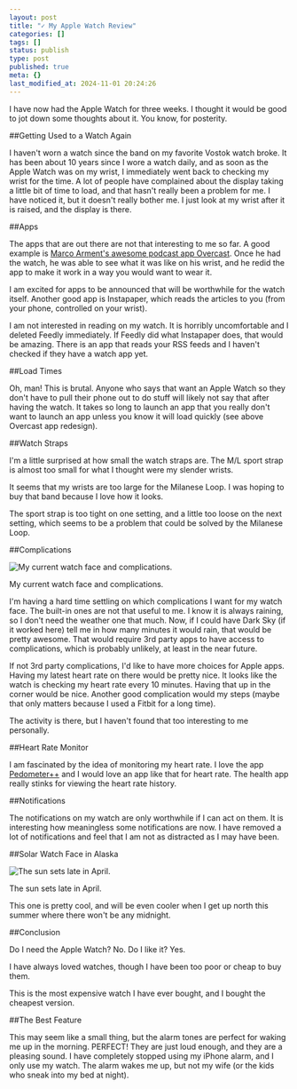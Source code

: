 ```yaml
---
layout: post
title: "✓ My Apple Watch Review"
categories: []
tags: []
status: publish
type: post
published: true
meta: {}
last_modified_at: 2024-11-01 20:24:26
---
```


I have now had the Apple Watch for three weeks. I thought it would be good to jot down some thoughts about it. You know, for posterity.

##Getting Used to a Watch Again


I haven't worn a watch since the band on my favorite Vostok watch broke. It has been about 10 years since I wore a watch daily, and as soon as the Apple Watch was on my wrist, I immediately went back to checking my wrist for the time. A lot of people have complained about the display taking a little bit of time to load, and that hasn't really been a problem for me. I have noticed it, but it doesn't really bother me. I just look at my wrist after it is raised, and the display is there.

##Apps


The apps that are out there are not that interesting to me so far. A good example is 
[Marco Arment's awesome podcast app Overcast](http://www.marco.org/2015/05/08/overcast-apple-watch-redesign). Once he had the watch, he was able to see what it was like on his wrist, and he redid the app to make it work in a way you would want to wear it.

I am excited for apps to be announced that will be worthwhile for the watch itself. Another good app is Instapaper, which reads the articles to you (from your phone, controlled on your wrist).

I am not interested in reading on my watch. It is horribly uncomfortable and I deleted Feedly immediately. If Feedly did what Instapaper does, that would be amazing. There is an app that reads your RSS feeds and I haven't checked if they have a watch app yet.

##Load Times


Oh, man! This is brutal. Anyone who says that want an Apple Watch so they don't have to pull their phone out to do stuff will likely not say that after having the watch. It takes so long to launch an app that you really don't want to launch an app unless you know it will load quickly (see above Overcast app redesign).

##Watch Straps


I'm a little surprised at how small the watch straps are. The M/L sport strap is almost too small for what I thought were my slender wrists.

It seems that my wrists are too large for the Milanese Loop. I was hoping to buy that band because I love how it looks.

The sport strap is too tight on one setting, and a little too loose on the next setting, which seems to be a problem that could be solved by the Milanese Loop.

##Complications











































 

  
  
    
![My current watch face and complications.](/squarespace_images/content_v1_4fffa949e4b0b4590d67b4e7_1432135334952-U6D1TDESQ93YZYQ3HG2F_image-asset.jpeg_)
        
          
        

        
          
          
My current watch face and complications.
  




I'm having a hard time settling on which complications I want for my watch face. The built-in ones are not that useful to me. I know it is always raining, so I don't need the weather one that much. Now, if I could have Dark Sky (if it worked here) tell me in how many minutes it would rain, that would be pretty awesome. That would require 3rd party apps to have access to complications, which is probably unlikely, at least in the near future.

If not 3rd party complications, I'd like to have more choices for Apple apps. Having my latest heart rate on there would be pretty nice. It looks like the watch is checking my heart rate every 10 minutes. Having that up in the corner would be nice. Another good complication would my steps (maybe that only matters because I used a Fitbit for a long time).

The activity is there, but I haven't found that too interesting to me personally.

##Heart Rate Monitor


I am fascinated by the idea of monitoring my heart rate. I love the app 
[Pedometer++](https://appsto.re/us/x_jDQ.i) and I would love an app like that for heart rate. The health app really stinks for viewing the heart rate history.

##Notifications


The notifications on my watch are only worthwhile if I can act on them. It is interesting how meaningless some notifications are now. I have removed a lot of notifications and feel that I am not as distracted as I may have been.

##Solar Watch Face in Alaska











































 

  
  
    
![The sun sets late in April.](/squarespace_images/content_v1_4fffa949e4b0b4590d67b4e7_1432135380790-HZO8FCCSAWOU0W4E6QNJ_image-asset.jpeg_)
        
          
        

        
          
          
The sun sets late in April.
  




This one is pretty cool, and will be even cooler when I get up north this summer where there won't be any midnight.

##Conclusion


Do I need the Apple Watch? No. Do I like it? Yes.

I have always loved watches, though I have been too poor or cheap to buy them.

This is the most expensive watch I have ever bought, and I bought the cheapest version.

##The Best Feature


This may seem like a small thing, but the alarm tones are perfect for waking me up in the morning. PERFECT! They are just loud enough, and they are a pleasing sound. I have completely stopped using my iPhone alarm, and I only use my watch. The alarm wakes me up, but not my wife (or the kids who sneak into my bed at night).

